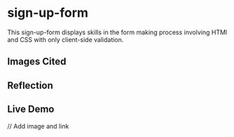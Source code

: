 # sign-up-form
This sign-up-form displays skills in the form making process involving HTMl and CSS with only client-side validation.

## Images Cited

## Reflection

## Live Demo
// Add image and link